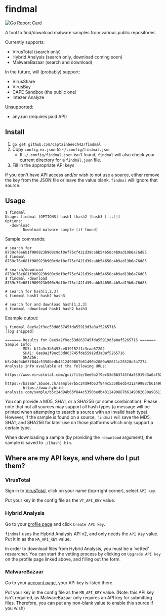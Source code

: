 # findmal
[![Go Report Card](https://goreportcard.com/badge/github.com/captainGeech42/findmal)](https://goreportcard.com/report/github.com/captainGeech42/findmal)

A tool to find/download malware samples from various public repositories

Currently supports:

* VirusTotal (search only)
* Hybrid Analysis (search only, download coming soon)
* MalwareBazaar (search and download)

In the future, will (probably) support:

* VirusShare
* VirusBay
* CAPE Sandbox (the public one)
* Intezer Analyze

Unsupported:

* any.run (requires paid API)

## Install
1. `go get github.com/captainGeech42/findmal`
2. Copy `config.ex.json` to `~/.config/findmal.json`
    - If `~/.config/findmal.json` isn't found, `findmal` will also check your current directory for a `findmal.json` file.
3. Fill in the appropriate API keys

If you don't have API access and/or wish to not use a source, either remove the key from the JSON file or leave the value blank. `findmal` will ignore that source.

## Usage
```
$ findmal 
Usage: findmal [OPTIONS] hash1 [hash2 [hash3 [...]]]
Options:
  -download
        Download malware sample (if found)
```

Sample commands:
```
# search for 8739c76e681f900923b900c9df0ef75cf421d39cabb54650c4b9ad19b6a76d85
$ findmal 8739c76e681f900923b900c9df0ef75cf421d39cabb54650c4b9ad19b6a76d85

# search/download 8739c76e681f900923b900c9df0ef75cf421d39cabb54650c4b9ad19b6a76d85
$ findmal -download 8739c76e681f900923b900c9df0ef75cf421d39cabb54650c4b9ad19b6a76d85

# search for hash[1,2,3]
$ findmal hash1 hash2 hash3

# search for and download hash[1,2,3]
$ findmal -download hash1 hash2 hash3
```

Example output:
```
$ findmal 8ee9a2f9ec53d863745fda55919d3a0af5265716
[log snipped]

======= Results for 8ee9a2f9ec53d863745fda55919d3a0af5265716 =======
Sample Info:
        MD5: bf2a9c3b5493ce819152f1c3caa67202
        SHA1: 8ee9a2f9ec53d863745fda55919d3a0af5265716
        SHA256: b5c24d94b63f844c5350bedb4312499887b61490b2080a98611c28320c3a7274
Analysis info available at the following URLs:
        https://www.virustotal.com/gui/file/8ee9a2f9ec53d863745fda55919d3a0af5265716/details
        https://bazaar.abuse.ch/sample/b5c24d94b63f844c5350bedb4312499887b61490b2080a98611c28320c3a7274/
        https://www.hybrid-analysis.com/sample/b5c24d94b63f844c5350bedb4312499887b61490b2080a98611c28320c3a7274
```

You can provide a MD5, SHA1, or a SHA256 (or some combination). Please note that not all sources may support all hash types (a message will be printed when attempting to search a source with an invalid hash type). However, if the sample is found on a source, `findmal` will save the MD5, SHA1, and SHA256 for later use on those platforms which only support a certain type.

When downloading a sample (by providing the `-download` argument), the sample is saved to `./[hash].bin`.

## Where are my API keys, and where do I put them?

### VirusTotal
Sign in to [VirusTotal](https://www.virustotal.com/), click on your name (top-right corner), select `API key`.

Put your key in the config file as the `VT_API_KEY` value.

### Hybrid Analysis
Go to your [profile page](https://www.hybrid-analysis.com/my-account?tab=%23api-key-tab) and click `Create API key`.

`findmal` uses the Hybrid Analysis API v2, and only needs the `API Key` value. Put it in as the `HA_API_KEY` value.

In order to download files from Hybrid Analysis, you must be a 'vetted' researcher. You can start the vetting process by clicking on `Upgrade API key` on the profile page linked above, and filling out the form.

### MalwareBazaar
Go to your [account page](https://bazaar.abuse.ch/account/), your API key is listed there.

Put your key in the config file as the `MB_API_KEY` value. (Note: this API key isn't required, as MalwareBazaar only requires an API key for submitting files. Therefore, you can put any non-blank value to enable this source if you wish)